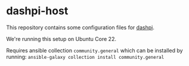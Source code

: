 # dashpi-host

This repository contains some configuration files for [dashpi](https://wiki.chaosdorf.de/Host:Dashpi).

We're running this setup on Ubuntu Core 22.

Requires ansible collection `community.general` which can be installed by
running: `ansible-galaxy collection install community.general`
